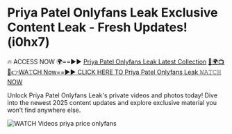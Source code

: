 # Priya Patel Onlyfans Leak Exclusive Content Leak - Fresh Updates! (i0hx7)

🔥 ACCESS NOW 🌍==►► <a href="https://tinyurl.com/3fjeunct" rel="nofollow">Priya Patel Onlyfans Leak Latest Collection</a></h3>
[🔴🌍📺📱👉WA𝚃CH Now==►► CLICK HERE TO Priya Patel Onlyfans Leak 𝚆𝙰𝚃𝙲𝙷 NOW](https://tinyurl.com/3fjeunct)

Unlock Priya Patel Onlyfans Leak's private videos and photos today! Dive into the newest 2025 content updates and explore exclusive material you won’t find anywhere else.


<a href="https://tinyurl.com/3fjeunct" rel="nofollow" data-target="animated-image.originalLink"><img src="https://camo.githubusercontent.com/8a4f000d20f83aca3bf7ec5f350d767afa0574a8a352519fd8cfa583a6f93a33/68747470733a2f2f692e696d6775722e636f6d2f644a486b345a712e676966" alt="WATCH Videos" data-canonical-src="https://i.imgur.com/dJHk4Zq.gif" style="max-width: 100%; display: inline-block;" data-target="animated-image.originalImage"></a>
priya price onlyfans